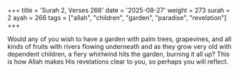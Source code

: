 +++
title = 'Surah 2, Verses 266'
date = '2025-08-27'
weight = 273
surah = 2
ayah = 266
tags = ["allah", "children", "garden", "paradise", "revelation"]
+++

Would any of you wish to have a garden with palm trees, grapevines, and all kinds of fruits with rivers flowing underneath and as they grow very old with dependent children, a fiery whirlwind hits the garden, burning it all up? This is how Allah makes His revelations clear to you, so perhaps you will reflect.